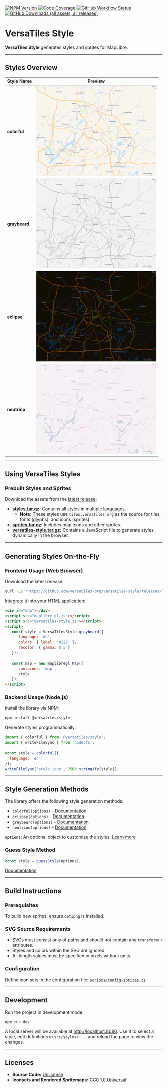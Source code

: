 [![NPM Version](https://img.shields.io/npm/v/%40versatiles%2Fstyle)](https://www.npmjs.com/package/@versatiles/style)
[![Code Coverage](https://codecov.io/gh/versatiles-org/versatiles-style/branch/main/graph/badge.svg?token=IDHAI13M0K)](https://codecov.io/gh/versatiles-org/versatiles-style)
[![GitHub Workflow Status](https://img.shields.io/github/actions/workflow/status/versatiles-org/versatiles-style/ci.yml)](https://github.com/versatiles-org/versatiles-style/actions/workflows/ci.yml)
[![GitHub Downloads (all assets, all releases)](https://img.shields.io/github/downloads/versatiles-org/versatiles-style/total)](https://github.com/versatiles-org/versatiles-style/releases/latest)

# VersaTiles Style

**VersaTiles Style** generates styles and sprites for MapLibre.

---

## Styles Overview

| Style Name    | Preview                                                                   |
|---------------|---------------------------------------------------------------------------|
| **colorful**  | <img width="384" src="screenshots/colorful.png" alt="colorful style" />   |
| **graybeard** | <img width="384" src="screenshots/graybeard.png" alt="graybeard style" /> |
| **eclipse**   | <img width="384" src="screenshots/eclipse.png" alt="eclipse style" />     |
| **neutrino**  | <img width="384" src="screenshots/neutrino.png" alt="neutrino style" />   |

---

## Using VersaTiles Styles

### Prebuilt Styles and Sprites

Download the assets from the [latest release](https://github.com/versatiles-org/versatiles-style/releases/latest/):

- **[styles.tar.gz](https://github.com/versatiles-org/versatiles-style/releases/latest/download/styles.tar.gz):** Contains all styles in multiple languages.
  - **Note:** These styles use `tiles.versatiles.org` as the source for tiles, fonts (glyphs), and icons (sprites).
- **[sprites.tar.gz](https://github.com/versatiles-org/versatiles-style/releases/latest/download/sprites.tar.gz):** Includes map icons and other sprites.
- **[versatiles-style.tar.gz](https://github.com/versatiles-org/versatiles-style/releases/latest/download/versatiles-style.tar.gz):** Contains a JavaScript file to generate styles dynamically in the browser.

---

## Generating Styles On-the-Fly

### Frontend Usage (Web Browser)

Download the latest release:

```bash
curl -Ls "https://github.com/versatiles-org/versatiles-style/releases/latest/download/versatiles-style.tar.gz" | gzip -d | tar -xf -
```

Integrate it into your HTML application:

```html
<div id="map"></div>
<script src="maplibre-gl.js"></script>
<script src="versatiles-style.js"></script>
<script>
   const style = VersaTilesStyle.graybeard({
      language: 'de',
      colors: { label: '#222' },
      recolor: { gamma: 0.5 }
   });

   const map = new maplibregl.Map({
      container: 'map',
      style
   });
</script>
```

### Backend Usage (Node.js)

Install the library via NPM:

```bash
npm install @versatiles/style
```

Generate styles programmatically:

```javascript
import { colorful } from '@versatiles/style';
import { writeFileSync } from 'node:fs';

const style = colorful({
  language: 'en',
});
writeFileSync('style.json', JSON.stringify(style));
```

---

## Style Generation Methods

The library offers the following style generation methods:

- `colorful(options)` - [Documentation](https://github.com/versatiles-org/versatiles-style/blob/main/docs/functions/colorful.md)
- `eclipse(options)` - [Documentation](https://github.com/versatiles-org/versatiles-style/blob/main/docs/functions/eclipse.md)
- `graybeard(options)` - [Documentation](https://github.com/versatiles-org/versatiles-style/blob/main/docs/functions/graybeard.md)
- `neutrino(options)` - [Documentation](https://github.com/versatiles-org/versatiles-style/blob/main/docs/functions/neutrino.md)

**`options`**: An optional object to customize the styles. [Learn more](https://github.com/versatiles-org/versatiles-style/blob/main/docs/interfaces/StyleBuilderOptions.md)

### Guess Style Method

```javascript
const style = guessStyle(options);
```
[Documentation](https://github.com/versatiles-org/versatiles-style/blob/main/docs/functions/guessStyle.md)

---

## Build Instructions

### Prerequisites

To build new sprites, ensure `optipng` is installed.

### SVG Source Requirements

- SVGs must consist only of paths and should not contain any `transform()` attributes.
- Styles and colors within the SVG are ignored.
- All length values must be specified in pixels without units.

### Configuration

Define icon sets in the configuration file: [`scripts/config-sprites.ts`](./scripts/config-sprites.ts)

---

## Development

Run the project in development mode:

```bash
npm run dev
```

A local server will be available at [http://localhost:8080](http://localhost:8080). Use it to select a style, edit definitions in `src/styles/...`, and reload the page to view the changes.

---

## Licenses

- **Source Code:** [Unlicense](./LICENSE.md)
- **Iconsets and Rendered Spritemaps:** [CC0 1.0 Universal](./icons/LICENSE.md)

